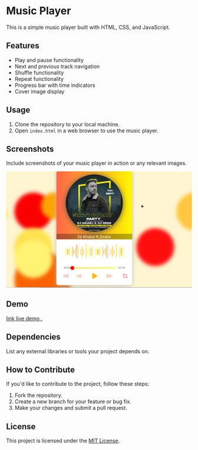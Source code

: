# Music Player

This is a simple music player built with HTML, CSS, and JavaScript.

## Features

- Play and pause functionality
- Next and previous track navigation
- Shuffle functionality
- Repeat functionality
- Progress bar with time indicators
- Cover image display

## Usage

1. Clone the repository to your local machine.
2. Open `index.html` in a web browser to use the music player.

## Screenshots

Include screenshots of your music player in action or any relevant images.

![Music Player Screenshot](./cover/Screenshot%20at%202024-02-05%2014-04-21.png)

## Demo

[link live demo .](https://gitgtp.github.io/music-play/)

## Dependencies

List any external libraries or tools your project depends on.

## How to Contribute

If you'd like to contribute to the project, follow these steps:

1. Fork the repository.
2. Create a new branch for your feature or bug fix.
3. Make your changes and submit a pull request.

## License

This project is licensed under the [MIT License](LICENSE).

